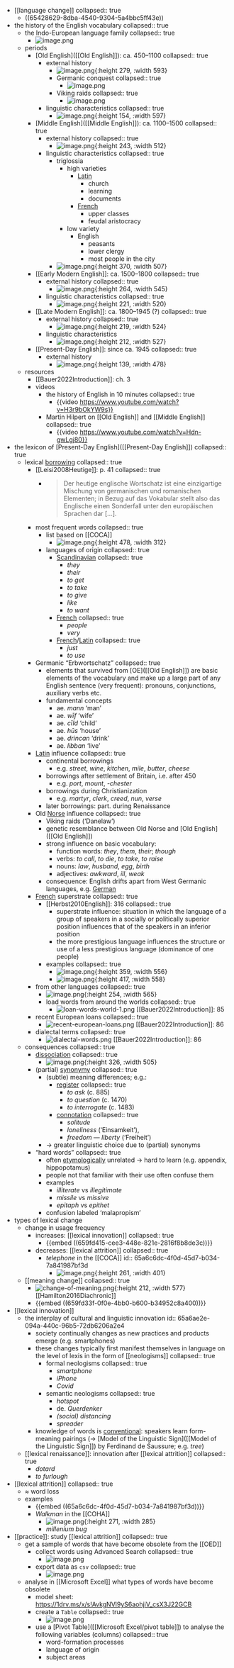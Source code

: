 - [[language change]]
  collapsed:: true
	- ((65428629-8dba-4540-9304-5a4bbc5ff43e))
- the history of the English vocabulary
  collapsed:: true
	- the Indo-European language family
	  collapsed:: true
		- ![image.png](../assets/image_1705423600789_0.png)
	- periods
		- [Old English]([[Old English]]): ca. 450–1100
		  collapsed:: true
			- external history
				- ![image.png](../assets/image_1705423831812_0.png){:height 279, :width 593}
				- Germanic conquest
				  collapsed:: true
					- ![image.png](../assets/image_1705423855875_0.png)
				- Viking raids
				  collapsed:: true
					- ![image.png](../assets/image_1705424011295_0.png)
			- linguistic characteristics
			  collapsed:: true
				- ![image.png](../assets/image_1705424051791_0.png){:height 154, :width 597}
		- [Middle English]([[Middle English]]): ca. 1100–1500
		  collapsed:: true
			- external history
			  collapsed:: true
				- ![image.png](../assets/image_1705424140113_0.png){:height 243, :width 512}
			- linguistic characteristics
			  collapsed:: true
				- triglossia
					- high varieties
						- [Latin]([[Latin]])
							- church
							- learning
							- documents
						- [French]([[French]])
							- upper classes
							- feudal aristocracy
					- low variety
						- English
							- peasants
							- lower clergy
							- most people in the city
				- ![image.png](../assets/image_1705424325967_0.png){:height 370, :width 507}
		- [[Early Modern English]]: ca. 1500–1800
		  collapsed:: true
			- external history
			  collapsed:: true
				- ![image.png](../assets/image_1705424385907_0.png){:height 264, :width 545}
			- linguistic characteristics
			  collapsed:: true
				- ![image.png](../assets/image_1705424414397_0.png){:height 221, :width 520}
		- [[Late Modern English]]: ca. 1800–1945 (?)
		  collapsed:: true
			- external history
			  collapsed:: true
				- ![image.png](../assets/image_1705424442910_0.png){:height 219, :width 524}
			- linguistic characteristics
				- ![image.png](../assets/image_1705424540376_0.png){:height 212, :width 527}
		- [[Present-Day English]]: since ca. 1945
		  collapsed:: true
			- external history
				- ![image.png](../assets/image_1705424607646_0.png){:height 139, :width 478}
	- resources
		- [[Bauer2022Introduction]]: ch. 3
		- videos
			- the history of English in 10 minutes
			  collapsed:: true
				- {{video https://www.youtube.com/watch?v=H3r9bOkYW9s}}
			- Martin Hilpert on [[Old English]] and [[Middle English]]
			  collapsed:: true
				- {{video https://www.youtube.com/watch?v=Hdn-gwLgj80}}
- the lexicon of [Present-Day English]([[Present-Day English]])
  collapsed:: true
	- lexical [borrowing]([[borrowing]])
	  collapsed:: true
		- [[Leisi2008Heutige]]: p. 41
		  collapsed:: true
			- > Der heutige englische Wortschatz ist eine einzigartige Mischung von germanischen und romanischen Elementen; in Bezug auf das Vokabular stellt also das Englische einen Sonderfall unter den europäischen Sprachen dar [...].
		- most frequent words
		  collapsed:: true
			- list based on [[COCA]]
				- ![image.png](../assets/image_1705424948673_0.png){:height 478, :width 312}
			- languages of origin
			  collapsed:: true
				- [Scandinavian]([[Norse]])
				  collapsed:: true
					- *they*
					- *their*
					- *to get*
					- *to take*
					- *to give*
					- *like*
					- *to want*
				- [French]([[French]])
				  collapsed:: true
					- *people*
					- *very*
				- [French]([[French]])/[Latin]([[Latin]])
				  collapsed:: true
					- *just*
					- *to use*
		- Germanic “Erbwortschatz”
		  collapsed:: true
			- elements that survived from [OE]([[Old English]]) are basic elements of the vocabulary and make up a large part of any English sentence (very frequent): pronouns, conjunctions, auxiliary verbs etc.
			- fundamental concepts
				- ae. *mann* ‘man’
				- ae. *wīf* ‘wife’
				- ae. *cīld* ‘child’
				- ae. *hūs* ‘house’
				- ae. *drincan* ‘drink’
				- ae. *libban* ‘live’
		- [Latin]([[Latin]]) influence
		  collapsed:: true
			- continental borrowings
				- e.g. *street*, *wine*, *kitchen*, *mile*, *butter*, *cheese*
			- borrowings after settlement of Britain, i.e. after 450
				- e.g. *port*, *mount*, *-chester*
			- borrowings during Christianization
				- e.g. *martyr*, *clerk*, *creed*, *nun*, *verse*
			- later borrowings: part. during Renaissance
		- Old [Norse]([[Norse]]) influence
		  collapsed:: true
			- Viking raids (‘Danelaw’)
			- genetic resemblance between Old Norse and [Old English]([[Old English]])
			- strong influence on basic vocabulary:
				- function words: *they*, *them*, *their*; *though*
				- verbs: *to call*, *to die*, *to take*, *to raise*
				- nouns: *law*, *husband*, *egg*, *birth*
				- adjectives: *awkward*, *ill*, *weak*
			- consequence: English drifts apart from West Germanic languages, e.g. [German]([[German]])
		- [French]([[French]]) superstrate
		  collapsed:: true
			- [[Herbst2010English]]: 316
			  collapsed:: true
				- superstrate influence: situation in which the language of a group of speakers in a socially or politically superior position influences that of the speakers in an inferior position
				- the more prestigious language influences the structure or use of a less prestigious language (dominance of one people)
			- examples
			  collapsed:: true
				- ![image.png](../assets/image_1705425584881_0.png){:height 359, :width 556}
				- ![image.png](../assets/image_1705425607031_0.png){:height 417, :width 558}
		- from other languages
		  collapsed:: true
			- ![image.png](../assets/image_1705425682143_0.png){:height 254, :width 565}
			- load words from around the worlds
			  collapsed:: true
				- ![loan-words-world-1.png](../assets/loan-words-world-1_1705427995929_0.png)
				  [[Bauer2022Introduction]]: 85
		- recent European loans
		  collapsed:: true
			- ![recent-european-loans.png](../assets/recent-european-loans_1705428209242_0.png)
			  [[Bauer2022Introduction]]: 86
		- dialectal terms
		  collapsed:: true
			- ![dialectal-words.png](../assets/dialectal-words_1705428440149_0.png)
			  [[Bauer2022Introduction]]: 86
	- consequences
	  collapsed:: true
		- [dissociation]([[dissociation]])
		  collapsed:: true
			- ![image.png](../assets/image_1705425764905_0.png){:height 326, :width 505}
		- (partial) [synonymy]([[synonymy]])
		  collapsed:: true
			- (subtle) meaning differences; e.g.:
				- [register]([[register]])
				  collapsed:: true
					- *to ask* (c. 885)
					- *to question* (c. 1470)
					- *to interrogate* (c. 1483)
				- [connotation]([[connotation]])
				  collapsed:: true
					- *solitude*
					- *loneliness* (‘Einsamkeit’),
					- *freedom* — *liberty* (‘Freiheit’)
			- → greater linguistic choice due to (partial) synonyms
		- “hard words”
		  collapsed:: true
			- often [etymologically]([[etymology]]) unrelated → hard to learn (e.g. appendix, hippopotamus)
			- people not that familiar with their use often confuse them
			- examples
				- *illiterate* vs *illegitimate*
				- *missile* vs *missive*
				- *epitaph* vs *epithet*
			- confusion labeled ‘malapropism’
- types of lexical change
	- change in usage frequency
		- increases: [[lexical innovation]]
		  collapsed:: true
			- {{embed ((659fd415-cee3-448e-821e-2816f8b8de3c))}}
		- decreases: [[lexical attrition]]
		  collapsed:: true
			- *telephone* in the [[COCA]]
			  id:: 65a6c6dc-4f0d-45d7-b034-7a841987bf3d
				- ![image.png](../assets/image_1705428770659_0.png){:height 261, :width 401}
	- [[meaning change]]
	  collapsed:: true
		- ![change-of-meaning.png](../assets/change-of-meaning_1698948403017_0.png){:height 212, :width 577}
		  [[Hamilton2016Diachronic]]
		- {{embed ((659fd33f-0f0e-4bb0-b600-b34952c8a400))}}
- [[lexical innovation]]
	- the interplay of cultural and linguistic innovation
	  id:: 65a6ae2e-094a-440c-96b5-72db6206a2e4
		- society continually changes as new practices and products emerge (e.g. smartphones)
		- these changes typically first manifest themselves in language on the level of lexis in the form of [[neologisms]]
		  collapsed:: true
			- formal neologisms
			  collapsed:: true
				- *smartphone*
				- *iPhone*
				- *Covid*
			- semantic neologisms
			  collapsed:: true
				- *hotspot*
				- de. *Querdenker*
				- *(social) distancing*
				- *spreader*
		- knowledge of words is [conventional]([[conventionalization]]): speakers learn form-meaning pairings (→ [Model of the Linguistic Sign]([[Model of the Linguistic Sign]]) by Ferdinand de Saussure; e.g. *tree*)
	- [[lexical renaissance]]: innovation after [[lexical attrition]]
	  collapsed:: true
		- *dotard*
		- *to furlough*
- [[lexical attrition]]
  collapsed:: true
	- $\approx$ word loss
	- examples
		- {{embed ((65a6c6dc-4f0d-45d7-b034-7a841987bf3d))}}
		- *Walkman* in the [[COHA]]
			- ![image.png](../assets/image_1705428958906_0.png){:height 271, :width 285}
			- *millenium bug*
- [[practice]]: study [[lexical attrition]]
  collapsed:: true
	- get a sample of words that have become obsolete from the [[OED]]
		- collect words using Advanced Search
		  collapsed:: true
			- ![image.png](../assets/image_1705429163039_0.png)
		- export data as `csv`
		  collapsed:: true
			- ![image.png](../assets/image_1705429224601_0.png)
	- analyse in [[Microsoft Excel]] what types of words have become obsolete
		- model sheet: https://1drv.ms/x/s!AvkgNVl9yS6aohjiV_csX3J22GCB
		- create a `Table`
		  collapsed:: true
			- ![image.png](../assets/image_1705429338476_0.png)
		- use a [Pivot Table]([[Microsoft Excel/pivot table]]) to analyse the following variables (columns)
		  collapsed:: true
			- word-formation processes
			- language of origin
			- subject areas